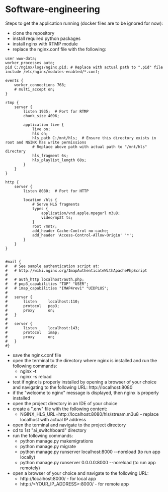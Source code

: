 # Software-engineering

Steps to get the application running (docker files are to be ignored for now):

- clone the repository
- install required python packages
- install nginx with RTMP module
- replace the nginx.conf file with the following:

```
user www-data;
worker_processes auto;
pid C:/nginx/logs/nginx.pid; # Replace with actual path to ".pid" file
include /etc/nginx/modules-enabled/*.conf;

events {
	worker_connections 768;
	# multi_accept on;
}

rtmp {
    server {
        listen 1935;  # Port for RTMP
        chunk_size 4096;

        application live {
            live on;
            hls on;
            hls_path C:/mnt/hls;  # Ensure this directory exists in root and NGINX has write permissions
            # Replace above path with actual path to "/mnt/hls" directory
            hls_fragment 6s;
            hls_playlist_length 60s;
        }
    }
}

http {
    server {
        listen 8080;  # Port for HTTP

        location /hls {
            # Serve HLS fragments
            types {
                application/vnd.apple.mpegurl m3u8;
                video/mp2t ts;
            }
            root /mnt/;
            add_header Cache-Control no-cache;
            add_header 'Access-Control-Allow-Origin' '*';
        }
    }
}


#mail {
#	# See sample authentication script at:
#	# http://wiki.nginx.org/ImapAuthenticateWithApachePhpScript
#
#	# auth_http localhost/auth.php;
#	# pop3_capabilities "TOP" "USER";
#	# imap_capabilities "IMAP4rev1" "UIDPLUS";
#
#	server {
#		listen     localhost:110;
#		protocol   pop3;
#		proxy      on;
#	}
#
#	server {
#		listen     localhost:143;
#		protocol   imap;
#		proxy      on;
#	}
#}
```

- save the nginx.conf file
- open the terminal to the directory where nginx is installed and run the following commands:
  - nginx -t
  - nginx -s reload
- test if nginx is properly installed by opening a browser of your choice and navigating to the following URL: http://localhost:8080
- if the "welcome to nginx" message is displayed, then nginx is properly installed
- open the project directory in an IDE of your choice
- create a ".env" file with the following content:
  - NGINX_HLS_URL=http://localhost:8080/hls/stream.m3u8 - replace localhost with actual IP address
- open the terminal and navigate to the project directory
- cd to 1st "ai_switchboard" directory
- run the following commands:
  - python manage.py makemigrations
  - python manage.py migrate
  - python manage.py runserver localhost:8000 --noreload (to run app locally)
  - python manage.py runserver 0.0.0.0:8000 --noreload (to run app remotely)
- open a browser of your choice and navigate to the following URL:
  - http://localhost:8000/ - for local app
  - http://<YOUR_IP_ADDRESS>:8000/ - for remote app


